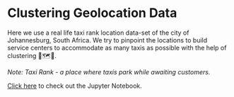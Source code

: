 # Clustering Geolocation Data

Here we use a real life taxi rank location data-set of the city of Johannesburg, South Africa. We try to pinpoint the locations to build service centers to accommodate as many taxis as possible with the help of clustering 🚕🗺️📍.

*Note: Taxi Rank - a place where taxis park while awaiting customers.*

[Click here](https://nbviewer.jupyter.org/github/inespancorbo/Projects/blob/master/Clustering%20Geolocation%20Data/Notebook.ipynb) to check out the Jupyter Notebook.

